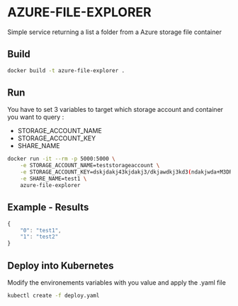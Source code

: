 # AZURE-FILE-EXPLORER

Simple service returning a list a folder from a Azure storage file container

## Build

```bash
docker build -t azure-file-explorer .
```

## Run

You have to set 3 variables to target which storage account and container you want to query :
- STORAGE_ACCOUNT_NAME
- STORAGE_ACCOUNT_KEY
- SHARE_NAME

```bash
docker run -it --rm -p 5000:5000 \
    -e STORAGE_ACCOUNT_NAME=teststorageaccount \
    -e STORAGE_ACCOUNT_KEY=dskjdakj43kjdakj3/dkjawdkj3kd3(ndakjwda+M3DR/dsdsds/grgrsve3f== \
    -e SHARE_NAME=test1 \
    azure-file-explorer
```

## Example - Results

```javascript
{
    "0": "test1",
    "1": "test2"
}
```

## Deploy into Kubernetes

Modify the environements variables with you value and apply the .yaml file

```bash
kubectl create -f deploy.yaml
```